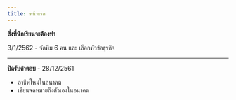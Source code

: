 ```yaml
---
title: หน้าแรก
---
```


**สิ่งที่นักเรียนจะต้องทำ** 

3/1/2562 -
จัดทีม 6 คน และ เลือกหัวข้อธุรกิจ

<!-- [สามารถดูหัวข้อได้ที่นี่](/technopreneurplan.md) 

 ::: tip ความเป็นผู้ประกอบการ
[ครั้งที่ 1 ลงทะเบียน](/regtechnopreneur.md)  
[ครั้งที่ 2 ส่งคำตอบ](/technopreneur.md)  
[ตรวจสอบคะแนน](/check/technopreneur.md) 
- ถ้ามีคะแนน จะถือว่าผ่าน
- หากไม่ผ่านให้ทำการปรับปรุง และ ทำการส่งใหม่
:::

หากติดปัญหาในการหาคำตอบ ให้ติดต่อ
[Facebook : Naruepanart S Siangsanan](https://www.facebook.com/benz.naruepanart) (พี่เบนซ์)

ตัวอย่าง :
จากกลุ่ม 99 มีปัญหาหัวข้อ...  -->

---

**ปิดรับคำตอบ** - 28/12/2561 
- อาชีพใหม่ในอนาคต
- เขียนจดหมายถึงตัวเองในอนาคต
